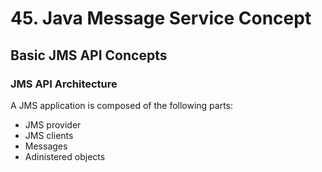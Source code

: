 # 45. Java Message Service Concept
## Basic JMS API Concepts
### JMS API Architecture
A JMS application is composed of the following parts:
 * JMS provider
 * JMS clients
 * Messages
 * Adinistered objects
